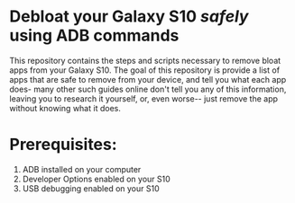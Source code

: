 # Debloat your Galaxy S10 *safely* using ADB commands
This repository contains the steps and scripts necessary to remove bloat apps from your Galaxy S10.
The goal of this repository is provide a list of apps that are safe to remove from your device, and tell you what each app does- many other such guides online don't tell you any of this information, leaving you to research it yourself, or, even worse-- just remove the app without knowing what it does.


# Prerequisites:
1. ADB installed on your computer
2. Developer Options enabled on your S10
3. USB debugging enabled on your S10
